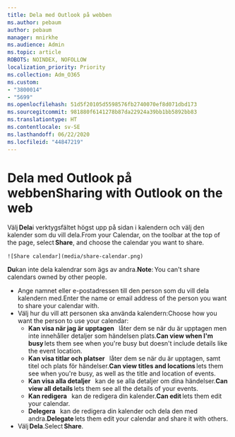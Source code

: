 ```yaml
---
title: Dela med Outlook på webben
ms.author: pebaum
author: pebaum
manager: mnirkhe
ms.audience: Admin
ms.topic: article
ROBOTS: NOINDEX, NOFOLLOW
localization_priority: Priority
ms.collection: Adm_O365
ms.custom:
- "3800014"
- "5699"
ms.openlocfilehash: 51d5f20105d5598576fb2740070ef8d071dbd173
ms.sourcegitcommit: 981880f6141278b87da22924a39bb1bb5892bb83
ms.translationtype: HT
ms.contentlocale: sv-SE
ms.lasthandoff: 06/22/2020
ms.locfileid: "44847219"
---
```

# <a name="sharing-with-outlook-on-the-web"></a><span data-ttu-id="c99f6-102">Dela med Outlook på webben</span><span class="sxs-lookup"><span data-stu-id="c99f6-102">Sharing with Outlook on the web</span></span>

<span data-ttu-id="c99f6-103">Välj **Dela**i verktygsfältet högst upp på sidan i kalendern och välj den kalender som du vill dela.</span><span class="sxs-lookup"><span data-stu-id="c99f6-103">From your Calendar, on the toolbar at the top of the page, select **Share**, and choose the calendar you want to share.</span></span>

    ![Share calendar](media/share-calendar.png)

<span data-ttu-id="c99f6-104">**Du**kan inte dela kalendrar som ägs av andra.</span><span class="sxs-lookup"><span data-stu-id="c99f6-104">**Note**: You can't share calendars owned by other people.</span></span>

- <span data-ttu-id="c99f6-105">Ange namnet eller e-postadressen till den person som du vill dela kalendern med.</span><span class="sxs-lookup"><span data-stu-id="c99f6-105">Enter the name or email address of the person you want to share your calendar with.</span></span>
- <span data-ttu-id="c99f6-106">Välj hur du vill att personen ska använda kalendern:</span><span class="sxs-lookup"><span data-stu-id="c99f6-106">Choose how you want the person to use your calendar:</span></span>
    - <span data-ttu-id="c99f6-107">**Kan visa när jag är upptagen**   låter dem se när du är upptagen men inte innehåller detaljer som händelsen plats.</span><span class="sxs-lookup"><span data-stu-id="c99f6-107">**Can view when I'm busy** lets them see when you're busy but doesn't include details like the event location.</span></span>
    - <span data-ttu-id="c99f6-108">**Kan visa titlar och platser**   låter dem se när du är upptagen, samt titel och plats för händelser.</span><span class="sxs-lookup"><span data-stu-id="c99f6-108">**Can view titles and locations** lets them see when you're busy, as well as the title and location of events.</span></span>
    - <span data-ttu-id="c99f6-109">**Kan visa alla detaljer**   kan de se alla detaljer om dina händelser.</span><span class="sxs-lookup"><span data-stu-id="c99f6-109">**Can view all details** lets them see all the details of your events.</span></span>
    - <span data-ttu-id="c99f6-110">**Kan redigera**   kan de redigera din kalender.</span><span class="sxs-lookup"><span data-stu-id="c99f6-110">**Can edit** lets them edit your calendar.</span></span>
    - <span data-ttu-id="c99f6-111">**Delegera**   kan de redigera din kalender och dela den med andra.</span><span class="sxs-lookup"><span data-stu-id="c99f6-111">**Delegate** lets them edit your calendar and share it with others.</span></span>
- <span data-ttu-id="c99f6-112">Välj **Dela**.</span><span class="sxs-lookup"><span data-stu-id="c99f6-112">Select **Share**.</span></span>

